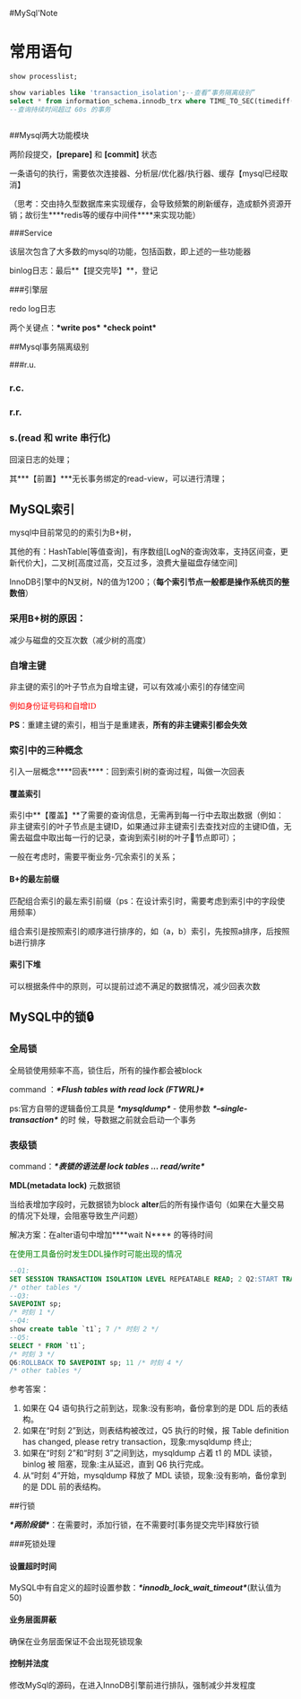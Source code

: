 #MySql'Note



# 常用语句

```sql
show processlist;

show variables like 'transaction_isolation';--查看“事务隔离级别”
select * from information_schema.innodb_trx where TIME_TO_SEC(timediff(now(),trx_started))>60;
--查询持续时间超过 60s 的事务



```



##Mysql两大功能模块

两阶段提交，**[prepare]** 和 **[commit]** 状态

一条语句的执行，需要依次连接器、分析层/优化器/执行器、缓存【mysql已经取消】

（思考：交由持久型数据库来实现缓存，会导致频繁的刷新缓存，造成额外资源开销；故衍生***\*redis等的缓存中间件\****来实现功能）



###Service

该层次包含了大多数的mysql的功能，包括函数，即上述的一些功能器

binlog日志：最后**【提交完毕】**，登记



###引擎层

redo log日志

两个关键点：**\*write pos\***   **\*check point\***







##Mysql事务隔离级别

###r.u.

### r.c.

### r.r.

### s.(read 和 write 串行化)



回滚日志的处理；

其***【前置】***无长事务绑定的read-view，可以进行清理；





## MySQL索引

mysql中目前常见的的索引为B+树，

其他的有：HashTable[等值查询]，有序数组[LogN的查询效率，支持区间查，更新代价大]，二叉树[高度过高，交互过多，浪费大量磁盘存储空间]

InnoDB引擎中的N叉树，N的值为1200；（**每个索引节点一般都是操作系统页的整数倍**）



### 采用B+树的原因：

减少与磁盘的交互次数（减少树的高度）



### 自增主键

非主键的索引的叶子节点为自增主键，可以有效减小索引的存储空间

<p style="font-family:verdana;color:red">例如身份证号码和自增ID</p>

**PS**：重建主键的索引，相当于是重建表，<strong>所有的非主键索引都会失效</strong>



### 索引中的三种概念

引入一层概念***\*回表\****：回到索引树的查询过程，叫做一次回表



#### 覆盖索引

索引中**【覆盖】**了需要的查询信息，无需再到每一行中去取出数据（例如：非主键索引的叶子节点是主键ID，如果通过非主键索引去查找对应的主键ID值，无需去磁盘中取出每一行的记录，查询到索引树的叶子🍃节点即可）；

一般在考虑时，需要平衡业务-冗余索引的关系；



#### B+的最左前缀

匹配组合索引的最左索引前缀（ps：在设计索引时，需要考虑到索引中的字段使用频率）

组合索引是按照索引的顺序进行排序的，如（a，b）索引，先按照a排序，后按照b进行排序



#### 索引下堆

可以根据条件中的原则，可以提前过滤不满足的数据情况，减少回表次数





## MySQL中的锁🔒

### 全局锁

全局锁使用频率不高，锁住后，所有的操作都会被block

command ：***\*Flush tables with read lock (FTWRL)\****

ps:官方自带的逻辑备份工具是 ***\*mysqldump\**** - 使用参数 ***\*–single-transaction\**** 的时 候，导数据之前就会启动一个事务



### 表级锁

command：***\*表锁的语法是 lock tables ... read/write\****

**MDL(metadata lock)**	元数据锁

当给表增加字段时，元数据锁为block **alter**后的所有操作语句（如果在大量交易的情况下处理，会阻塞导致生产问题）

解决方案：在alter语句中增加***\*wait N\**** 的等待时间



<p style="color:green">在使用工具备份时发生DDL操作时可能出现的情况</p>

```SQL
--Q1:
SET SESSION TRANSACTION ISOLATION LEVEL REPEATABLE READ; 2 Q2:START TRANSACTION WITH CONSISTENT SNAPSHOT;
/* other tables */
--Q3:
SAVEPOINT sp;
/* 时刻 1 */
--Q4:
show create table `t1`; 7 /* 时刻 2 */
--Q5:
SELECT * FROM `t1`;
/* 时刻 3 */
Q6:ROLLBACK TO SAVEPOINT sp; 11 /* 时刻 4 */
/* other tables */
```

参考答案：

1. 如果在 Q4 语句执行之前到达，现象:没有影响，备份拿到的是 DDL 后的表结构。
2. 如果在“时刻 2”到达，则表结构被改过，Q5 执行的时候，报 Table definition has changed, please retry transaction，现象:mysqldump 终止;
3. 如果在“时刻 2”和“时刻 3”之间到达，mysqldump 占着 t1 的 MDL 读锁，binlog 被 阻塞，现象:主从延迟，直到 Q6 执行完成。
4. 从“时刻 4”开始，mysqldump 释放了 MDL 读锁，现象:没有影响，备份拿到的是 DDL 前的表结构。





##行锁

***\*两阶段锁\****：在需要时，添加行锁，在不需要时[事务提交完毕]释放行锁

###死锁处理

#### 设置超时时间

MySQL中有自定义的超时设置参数：***\*innodb_lock_wait_timeout\****(默认值为50)



#### 业务层面屏蔽

确保在业务层面保证不会出现死锁现象

#### 控制并法度

修改MySql的源码，在进入InnoDB引擎前进行排队，强制减少并发程度